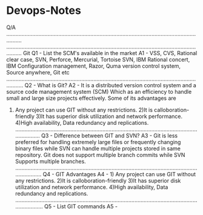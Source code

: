 # Devops-Notes
Q/A
......................................................................................................................................
......................................................................................................................................
Git
Q1 - List the SCM's available in the market
A1 - VSS, CVS, Rational clear case, SVN, Perforce, Mercurial, Tortoise SVN, IBM Rational concert, IBM Configuration management, Razor, Quma version control system, Source anywhere, Git etc
.......................................................................................................................................
Q2 - What is Git?
A2 - It is a distributed version control system and a source code management system (SCM) Which as an efficiency to handle small and large size projects effectively. Some of its advantages are 
1) Any project can use GIT without any restrictions.
2)It is calloboration-friendly
3)It has superior disk utilization and network performance.
4)High availability, Data redundancy and replications.
.......................................................................................................................................
Q3 - Difference between GIT and SVN?
A3 - Git is less preferred for handling extremely large files or frequently changing binary files while SVN can handle multiple projects stored in same repository. Git does not support multiple branch commits while SVN Supports multiple branches.
........................................................................................................................................
Q4 - GIT Advantages
A4 - 1) Any project can use GIT without any restrictions.
     2)It is calloboration-friendly
     3)It has superior disk utilization and network performance.
     4)High availability, Data redundancy and replications.
.........................................................................................................................................
Q5 - List GIT commands
A5 - 
